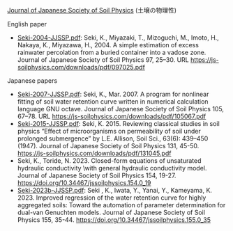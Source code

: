 [Journal of Japanese Society of Soil Physics](https://js-soilphysics.com/editions) (土壌の物理性)

English paper

- [Seki-2004-JJSSP.pdf](Seki-2004-JJSSP.pdf): Seki, K., Miyazaki, T., Mizoguchi, M., Imoto, H., Nakaya, K., Miyazawa, H., 2004. A simple estimation of excess rainwater percolation from a buried container into a vadose zone. Journal of Japanese Society of Soil Physics 97, 25–30. URL https://js-soilphysics.com/downloads/pdf/097025.pdf

Japanese papers

- [Seki-2007-JJSSP.pdf](Seki-2007-JJSSP.pdf): Seki, K., Mar. 2007. A program for nonlinear fitting of soil water retention curve written in numerical calculation language GNU octave. Journal of Japanese Society of Soil Physics 105, 67–78. URL https://js-soilphysics.com/downloads/pdf/105067.pdf
- [Seki-2015-JJSSP.pdf](Seki-2015-JJSSP.pdf): Seki, K. 2015. Reviewing classical studies in soil physics “Effect of microorganisms on permeability of soil under prolonged submergence” by L.E. Allison, Soil Sci., 63(6): 439–450 (1947). Journal of Japanese Society of Soil Physics 131, 45-50. https://js-soilphysics.com/downloads/pdf/131045.pdf
- Seki, K., Toride, N. 2023. Closed-form equations of unsaturated hydraulic conductivity \\with general hydraulic conductivity model. Journal of Japanese Society of Soil Physics 154, 19-27. https://doi.org/10.34467/jssoilphysics.154.0_19
- [Seki-2023b-JJSSP.pdf](Seki-2023b-JJSSP.pdf): Seki
, K., Iwata, Y., Yanai, Y., Kameyama, K. 2023. Improved regression of the water retention curve for highly aggregated soils: Toward the automation of parameter determination for dual-van Genuchten models. Journal of Japanese Society of Soil Physics 155, 35-44. https://doi.org/10.34467/jssoilphysics.155.0_35
